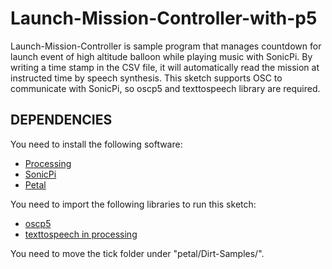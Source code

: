 # Launch-Mission-Controller-with-p5

Launch-Mission-Controller is sample program that manages countdown for launch event of high altitude balloon while playing music with SonicPi. By writing a time stamp in the CSV file, it will automatically read the mission at instructed time by speech synthesis. This sketch supports OSC to communicate with SonicPi, so oscp5 and texttospeech library are required.


## DEPENDENCIES

You need to install the following software:

- [Processing](https://processing.org/)
- [SonicPi](http://sonic-pi.net/)
- [Petal](https://github.com/siaflab/petal)

You need to import the following libraries to run this sketch:

- [oscp5](https://github.com/sojamo/oscp5)
- [texttospeech in processing](http://www.frontiernerds.com/text-to-speech-in-processing)

You need to move the tick folder under "petal/Dirt-Samples/".
